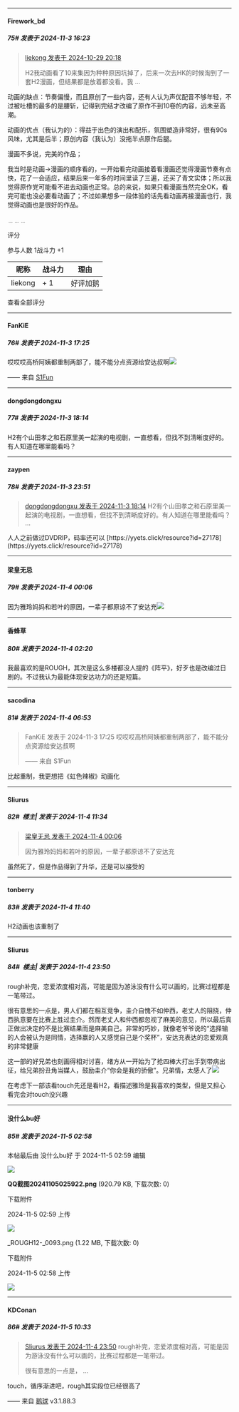 ﻿
*****

####  Firework_bd  
##### 75#       发表于 2024-11-3 16:23

<blockquote><a href="httphttps://bbs.saraba1st.com/2b/forum.php?mod=redirect&amp;goto=findpost&amp;pid=66571285&amp;ptid=2204626" target="_blank">liekong 发表于 2024-10-29 20:18</a>

H2我动画看了10来集因为种种原因坑掉了，后来一次去HK的时候淘到了一套H2漫画，但结果都是放着都没看。我 ...</blockquote>
动画的缺点：节奏偏慢，而且原创了一些内容，还有人认为声优配音不够年轻，不过被吐槽的最多的是腰斩，记得到完结才改编了原作不到10卷的内容，远未至高潮。

动画的优点（我认为的）：得益于出色的演出和配乐，氛围塑造非常好，很有90s风味，尤其是后半；原创内容（我认为）没拖半点原作后腿。

漫画不多说，完美的作品；

我当时是动画→漫画的顺序看的，一开始看完动画接着看漫画还觉得漫画节奏有点快，花了一会适应，结果后来一年多的时间里读了三遍，还买了青文实体；所以我觉得原作党可能看不进去动画也正常。总的来说，如果只看漫画当然完全OK，看完可能也没必要看动画了；不过如果想多一段体验的话先看动画再接漫画也行，我觉得动画也是很好的作品。

﹍﹍﹍

评分

 参与人数 1战斗力 +1

|昵称|战斗力|理由|
|----|---|---|
| liekong| + 1|好评加鹅|

查看全部评分


*****

####  FanKiE  
##### 76#       发表于 2024-11-3 17:25

哎哎哎高桥阿姨都重制两部了，能不能分点资源给安达叔啊<img src="https://static.saraba1st.com/image/smiley/face2017/137.gif" referrerpolicy="no-referrer">

—— 来自 [S1Fun](https://s1fun.koalcat.com)


*****

####  dongdongdongxu  
##### 77#       发表于 2024-11-3 18:14

H2有个山田孝之和石原里美一起演的电视剧，一直想看，但找不到清晰度好的。有人知道在哪里能看吗？


*****

####  zaypen  
##### 78#       发表于 2024-11-3 23:51

<blockquote><a href="httphttps://bbs.saraba1st.com/2b/forum.php?mod=redirect&amp;goto=findpost&amp;pid=66609922&amp;ptid=2204626" target="_blank">dongdongdongxu 发表于 2024-11-3 18:14</a>
H2有个山田孝之和石原里美一起演的电视剧，一直想看，但找不到清晰度好的。有人知道在哪里能看吗？ ...</blockquote>
人人之前做过DVDRIP，码率还可以
[https://yyets.click/resource?id=27178](https://yyets.click/resource?id=27178)


*****

####  梁皇无忌  
##### 79#       发表于 2024-11-4 00:06

因为雅玲妈妈和若叶的原因，一辈子都原谅不了安达充<img src="https://static.saraba1st.com/image/smiley/face2017/130.png" referrerpolicy="no-referrer">


*****

####  香蜂草  
##### 80#       发表于 2024-11-4 02:20

我最喜欢的是ROUGH，其次是这么多楼都没人提的《阵平》，好歹也是改编过日剧的。不过我认为最能体现安达功力的还是短篇。


*****

####  sacodina  
##### 81#       发表于 2024-11-4 06:53

<blockquote>FanKiE 发表于 2024-11-3 17:25
哎哎哎高桥阿姨都重制两部了，能不能分点资源给安达叔啊

—— 来自 S1Fun</blockquote>
比起重制，我更想把《虹色辣椒》动画化


*****

####  Sliurus  
##### 82#         楼主| 发表于 2024-11-4 11:34

<blockquote><a href="httphttps://bbs.saraba1st.com/2b/forum.php?mod=redirect&amp;goto=findpost&amp;pid=66612024&amp;ptid=2204626" target="_blank">梁皇无忌 发表于 2024-11-4 00:06</a>

因为雅玲妈妈和若叶的原因，一辈子都原谅不了安达充</blockquote>
虽然死了，但是作品得到了升华，还是可以接受的


*****

####  tonberry  
##### 83#       发表于 2024-11-4 11:40

H2动画也该重制了


*****

####  Sliurus  
##### 84#         楼主| 发表于 2024-11-4 23:50

rough补完，恋爱浓度相对高，可能是因为游泳没有什么可以画的，比赛过程都是一笔带过。

很有意思的一点是，男人们都在相互竞争，圭介自愧不如仲西，老丈人的阻挠，仲西执意要在比赛上胜过圭介。然而老丈人和仲西都忽视了麻美的意见，所以最后真正做出决定的不是比赛结果而是麻美自己。非常的巧妙，就像老爷爷说的“选择输的人会被认为是同情，选择赢的人又感觉自己是个奖杯”，安达充表达的恋爱观真的非常健康

这一部的好兄弟也刻画得相对讨喜，绪方从一开始为了抢四棒大打出手到带病出征，给兄弟扮丑角当媒人，鼓励圭介“你会是我的骄傲”。兄弟情，太感人了<img src="https://static.saraba1st.com/image/smiley/face2017/138.png" referrerpolicy="no-referrer">

在考虑下一部该看touch先还是看H2，看描述雅玲是我喜欢的类型，但是又担心看完会对touch没兴趣


*****

####  没什么bu好  
##### 85#       发表于 2024-11-5 02:58

 本帖最后由 没什么bu好 于 2024-11-5 02:59 编辑 

<img src="https://img.saraba1st.com/forum/202411/05/025946uruvyly7zrrc7ene.png" referrerpolicy="no-referrer">

<strong>QQ截图20241105025922.png</strong> (920.79 KB, 下载次数: 0)

下载附件

2024-11-5 02:59 上传

<img src="https://static.saraba1st.com/image/smiley/animal2017/008.png" referrerpolicy="no-referrer">

_ROUGH12-_0093.png
(1.22 MB, 下载次数: 0)

下载附件

2024-11-5 02:58 上传

<img src="https://img.saraba1st.com/forum/202411/05/025830cnnqa57wvkebevnn.png" referrerpolicy="no-referrer">


*****

####  KDConan  
##### 86#       发表于 2024-11-5 10:33

<blockquote><a href="httphttps://bbs.saraba1st.com/2b/forum.php?mod=redirect&amp;goto=findpost&amp;pid=66619995&amp;ptid=2204626" target="_blank">Sliurus 发表于 2024-11-4 23:50</a>
rough补完，恋爱浓度相对高，可能是因为游泳没有什么可以画的，比赛过程都是一笔带过。

很有意思的一点是， ...</blockquote>
touch，循序渐进吧，rough其实段位已经很高了

—— 来自 [鹅球](https://www.pgyer.com/GcUxKd4w) v3.1.88.3

